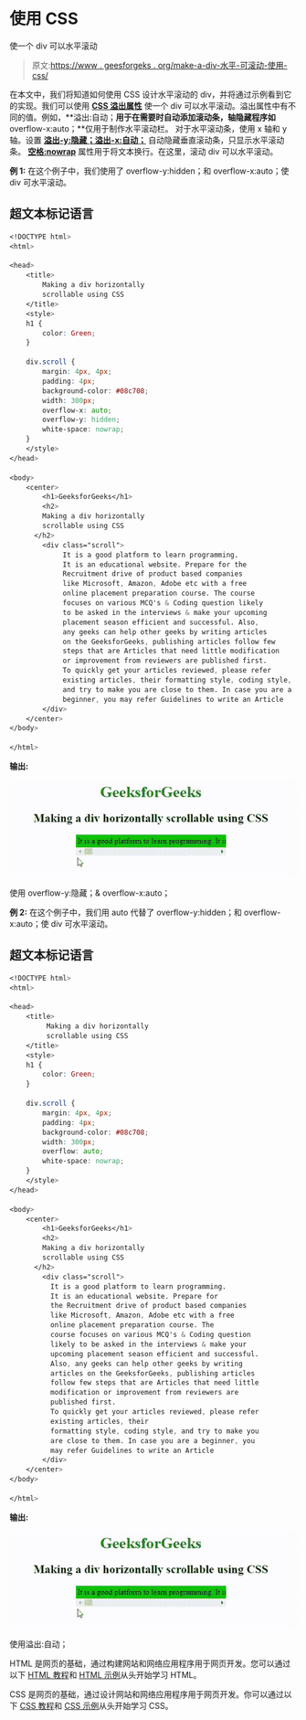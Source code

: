 # 使用 CSS

使一个 div 可以水平滚动

> 原文:[https://www . geesforgeks . org/make-a-div-水平-可滚动-使用-css/](https://www.geeksforgeeks.org/make-a-div-horizontally-scrollable-using-css/)

在本文中，我们将知道如何使用 CSS 设计水平滚动的 div，并将通过示例看到它的实现。我们可以使用 [**CSS 溢出属性**](https://www.geeksforgeeks.org/css-overflow/) 使一个 div 可以水平滚动。溢出属性中有不同的值。例如，**溢出:自动；**用于在需要时自动添加滚动条，轴隐藏程序如**overflow-x:auto；**仅用于制作水平滚动栏。
对于水平滚动条，使用 x 轴和 y 轴。设置 [**溢出-y:隐藏；**](https://www.geeksforgeeks.org/css-overflow-y-property/)[**溢出-x:自动；**](https://www.geeksforgeeks.org/css-overflow-x-property/) 自动隐藏垂直滚动条，只显示水平滚动条。 [**空格:nowrap**](https://www.geeksforgeeks.org/css-white-space-property/) 属性用于将文本换行。在这里，滚动 div 可以水平滚动。

**例 1:** 在这个例子中，我们使用了 overflow-y:hidden；和 overflow-x:auto；使 div 可水平滚动。

## 超文本标记语言

```css
<!DOCTYPE html>
<html>

<head>
    <title>
        Making a div horizontally
        scrollable using CSS
    </title>
    <style>
    h1 {
        color: Green;
    }

    div.scroll {
        margin: 4px, 4px;
        padding: 4px;
        background-color: #08c708;
        width: 300px;
        overflow-x: auto;
        overflow-y: hidden;
        white-space: nowrap;
    }
    </style>
</head>

<body>
    <center>
        <h1>GeeksforGeeks</h1>
        <h2>
        Making a div horizontally
        scrollable using CSS
      </h2>
        <div class="scroll">
             It is a good platform to learn programming.
             It is an educational website. Prepare for the
             Recruitment drive of product based companies
             like Microsoft, Amazon, Adobe etc with a free
             online placement preparation course. The course
             focuses on various MCQ's & Coding question likely
             to be asked in the interviews & make your upcoming
             placement season efficient and successful. Also,
             any geeks can help other geeks by writing articles
             on the GeeksforGeeks, publishing articles follow few
             steps that are Articles that need little modification
             or improvement from reviewers are published first.
             To quickly get your articles reviewed, please refer
             existing articles, their formatting style, coding style,
             and try to make you are close to them. In case you are a
             beginner, you may refer Guidelines to write an Article
        </div>
    </center>
</body>

</html>
```

**输出:**

![](img/91fd569228ced98828aee028934c851b.png)

使用 overflow-y:隐藏；& overflow-x:auto；

**例 2:** 在这个例子中，我们用 auto 代替了 overflow-y:hidden；和 overflow-x:auto；使 div 可水平滚动。

## 超文本标记语言

```css
<!DOCTYPE html>
<html>

<head>
    <title>
         Making a div horizontally
         scrollable using CSS 
    </title>
    <style>
    h1 {
        color: Green;
    }

    div.scroll {
        margin: 4px, 4px;
        padding: 4px;
        background-color: #08c708;
        width: 300px;
        overflow: auto;
        white-space: nowrap;
    }
    </style>
</head>

<body>
    <center>
        <h1>GeeksforGeeks</h1>
        <h2>
        Making a div horizontally
        scrollable using CSS
      </h2>
        <div class="scroll">
          It is a good platform to learn programming.
          It is an educational website. Prepare for
          the Recruitment drive of product based companies
          like Microsoft, Amazon, Adobe etc with a free
          online placement preparation course. The
          course focuses on various MCQ's & Coding question
          likely to be asked in the interviews & make your
          upcoming placement season efficient and successful.
          Also, any geeks can help other geeks by writing
          articles on the GeeksforGeeks, publishing articles
          follow few steps that are Articles that need little
          modification or improvement from reviewers are
          published first.
          To quickly get your articles reviewed, please refer
          existing articles, their
          formatting style, coding style, and try to make you
          are close to them. In case you are a beginner, you
          may refer Guidelines to write an Article
        </div>
    </center>
</body>

</html>
```

**输出:**

![](img/91fd569228ced98828aee028934c851b.png)

使用溢出:自动；

HTML 是网页的基础，通过构建网站和网络应用程序用于网页开发。您可以通过以下 [HTML 教程](https://www.geeksforgeeks.org/html-tutorials/)和 [HTML 示例](https://www.geeksforgeeks.org/html-examples/)从头开始学习 HTML。

CSS 是网页的基础，通过设计网站和网络应用程序用于网页开发。你可以通过以下 [CSS 教程](https://www.geeksforgeeks.org/css-tutorials/)和 [CSS 示例](https://www.geeksforgeeks.org/css-examples/)从头开始学习 CSS。